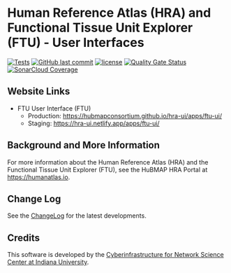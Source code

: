 # Human Reference Atlas (HRA) and Functional Tissue Unit Explorer (FTU) - User Interfaces

[![Tests](https://github.com/hubmapconsortium/ccf-ui/actions/workflows/tests.yml/badge.svg?branch=develop)](https://github.com/hubmapconsortium/hra-ui/actions/workflows/ci.yml)
[![GitHub last commit](https://img.shields.io/github/last-commit/hubmapconsortium/hra-ui.svg)](https://github.com/hubmapconsortium/hra-ui/commits/develop)
[![license](https://img.shields.io/github/license/mashape/apistatus.svg)](LICENSE)
[![Quality Gate Status](https://sonarcloud.io/api/project_badges/measure?project=hubmapconsortium_hra-ui&metric=alert_status)](https://sonarcloud.io/project/overview?id=hubmapconsortium_hra-ui)
[![SonarCloud Coverage](https://sonarcloud.io/api/project_badges/measure?project=hubmapconsortium_hra-ui&metric=coverage)](https://sonarcloud.io/component_measures?metric=Coverage&id=hubmapconsortium_hra-ui)

## Website Links

- FTU User Interface (FTU)
  - Production: <https://hubmapconsortium.github.io/hra-ui/apps/ftu-ui/>
  - Staging: <https://hra-ui.netlify.app/apps/ftu-ui/>

## Background and More Information

For more information about the Human Reference Atlas (HRA) and the Functional Tissue Unit Explorer (FTU), see the HuBMAP HRA Portal at <https://humanatlas.io>.

## Change Log

See the [ChangeLog](CHANGELOG.md) for the latest developments.

## Credits

This software is developed by the [Cyberinfrastructure for Network Science Center at Indiana University](http://cns.iu.edu/).

